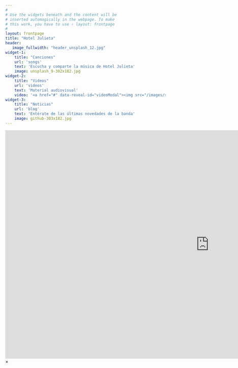 ```yaml
---
#
# Use the widgets beneath and the content will be
# inserted automagically in the webpage. To make
# this work, you have to use › layout: frontpage
#
layout: frontpage
title: "Hotel Julieta"
header:
   image_fullwidth: "header_unsplash_12.jpg"
widget-1:
    title: "Canciones"
    url: 'songs'
    text: 'Escucha y comparte la música de Hotel Julieta'
    image: unsplash_9-302x182.jpg
widget-2:
    title: "Videos"
    url: 'videos'
    text: 'Material audiovisual'
    video: '<a href="#" data-reveal-id="videoModal"><img src="/images/start-video-feeling-responsive-302x182.jpg" width="302" height="182" alt=""></a>'
widget-3:
    title: "Noticias"
    url: 'blog'
    text: 'Entérate de las últimas novedades de la banda'
    image: github-303x182.jpg
---
```



<div id="videoModal" class="reveal-modal large" data-reveal="">
  <div class="flex-video widescreen vimeo" style="display: block;">
    <iframe width="1280" height="720" src="https://www.youtube.com/embed/lCV_CDJssvc" frameborder="0" allowfullscreen></iframe>
  </div>
  <a class="close-reveal-modal">&#215;</a>
</div>
